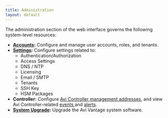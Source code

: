 ```yaml
---
title: Administration
layout: default
---
```

The administration section of the web interface governs the following system-level resources:

* **<a href="/docs/17.1/user-accounts">Accounts</a>:** Configure and manage user accounts, roles, and tenants.
* **<a href="/docs/17.1/administrative-settings">Settings</a>:** Configure settings related to:  
    * Authentication/Authorization
    * Access Settings
    * DNS / NTP
    * Licensing
    * Email / SMTP
    * Tenants
    * SSH Key
    * HSM Packages
* **Controller:** Configure <a href="/docs/17.1/avi-controller-analytics-page">Avi Controller management addresses</a>, and view Avi Controller-related <a href="/docs/17.1/avi-controller-events-log">events </a>and <a href="/docs/17.1/avi-controller-alerts-log">alerts</a>.
* **<a href="/docs/17.1/upgrading-the-avi-vantage-software">System Upgrade</a>:** Upgrade the Avi Vantage system software.  
